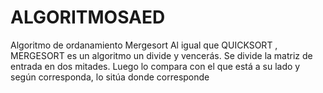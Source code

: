 # ALGORITMOSAED
Algoritmo de ordanamiento Mergesort
Al igual que QUICKSORT , MERGESORT es un algoritmo 
un divide y vencerás. Se divide la
matriz de entrada en dos mitades.
Luego lo compara con el que está a su lado y según corresponda, 
lo sitúa donde corresponde